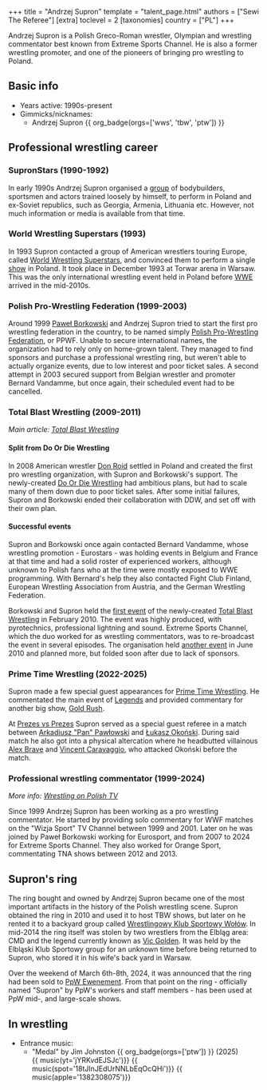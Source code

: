 +++
title = "Andrzej Supron"
template = "talent_page.html"
authors = ["Sewi The Referee"]
[extra]
toclevel = 2
[taxonomies]
country = ["PL"]
+++

Andrzej Supron is a Polish Greco-Roman wrestler, Olympian and wrestling commentator best known from Extreme Sports Channel. He is also a former wrestling promoter, and one of the pioneers of bringing pro wrestling to Poland.

## Basic info

* Years active: 1990s-present
* Gimmicks/nicknames:
  - Andrzej Supron {{ org_badge(orgs=['wws', 'tbw', 'ptw']) }}

## Professional wrestling career

### SupronStars (1990-1992)

In early 1990s Andrzej Supron organised a [group](@/o/supron-stars.md) of bodybuilders, sportsmen and actors trained loosely by himself, to perform in Poland and ex-Soviet republics, such as Georgia, Armenia, Lithuania etc. However, not much information or media is available from that time.

### World Wrestling Superstars (1993)

In 1993 Supron contacted a group of American wrestlers touring Europe, called [World Wrestling Superstars](@/o/wws.md), and convinced them to perform a single [show](@/e/wws/1993-12-14-wws-world-wrestling-superstars.md) in Poland. It took place in December 1993 at Torwar arena in Warsaw. This was the only international wrestling event held in Poland before [WWE](@/o/wwe.md) arrived in the mid-2010s.

### Polish Pro-Wrestling Federation (1999-2003)

Around 1999 [Paweł Borkowski](@/w/pawel-borkowski.md) and Andrzej Supron tried to start the first pro wrestling federation in the country, to be named simply [Polish Pro-Wrestling Federation](@/o/ppwf.md), or PPWF. Unable to secure international names, the organization had to rely only on home-grown talent. They managed to find sponsors and purchase a professional wrestling ring, but weren't able to actually organize events, due to low interest and poor ticket sales. A second attempt in 2003 secured support from Belgian wrestler and promoter Bernard Vandamme, but once again, their scheduled event had to be cancelled.

### Total Blast Wrestling (2009-2011)

_Main article: [Total Blast Wrestling](@/o/tbw.md)_

#### Split from Do Or Die Wrestling

In 2008 American wrestler [Don Roid](@/w/don-roid.md) settled in Poland and created the first pro wrestling organization, with Supron and Borkowski's support. The newly-created [Do Or Die Wrestling](@/o/ddw.md) had ambitious plans, but had to scale many of them down due to poor ticket sales. After some initial failures, Supron and Borkowski ended their collaboration with DDW, and set off with their own plan.

#### Successful events

Supron and Borkowski once again contacted Bernard Vandamme, whose wrestling promotion - Eurostars - was holding events in Belgium and France at that time and had a solid roster of experienced workers, although unknown to Polish fans who at the time were mostly exposed to WWE programming. With Bernard's help they also contacted Fight Club Finland, European Wrestling Association from Austria, and the German Wrestling Federation.

Borkowski and Supron held the [first event](@/e/tbw/2010-02-27-tbw-1.md) of the newly-created [Total Blast Wrestling](@/o/tbw.md) in February 2010. The event was highly produced, with pyrotechnics, professional lightning and sound. Extreme Sports Channel, which the duo worked for as wrestling commentators, was to re-broadcast the event in several episodes. The organisation held [another event](@/e/tbw/2010-06-05-tbw-2.md) in June 2010 and planned more, but folded soon after due to lack of sponsors.

### Prime Time Wrestling (2022-2025)

Supron made a few special guest appearances for [Prime Time Wrestling](@/o/ptw.md). He commentated the main event of [Legends](@/e/ptw/2022-11-26-ptw-3-legends.md) and provided commentary for another big show, [Gold Rush](@/e/ptw/2024-02-03-ptw-5-gold-rush.md).

At [Prezes vs Prezes](@/e/ptw/2025-04-12-ptw-prezes-vs-prezes.md) Supron served as a special guest referee in a match between [Arkadiusz "Pan" Pawłowski](@/w/pan-pawlowski.md) and [Łukasz Okoński](@/w/lukasz-okonski.md). During said match he also got into a physical altercation where he headbutted villainous [Alex Brave](@/w/alex-brave.md) and [Vincent Caravaggio](@/w/vincent-caravaggio.md), who attacked Okoński before the match.

### Professional wrestling commentator (1999-2024)

_More info: [Wrestling on Polish TV](@/a/wrestling-on-tv.md)_

Since 1999 Andrzej Supron has been working as a pro wrestling commentator. He started by providing solo commentary for WWF matches on the "Wizja Sport" TV Channel between 1999 and 2001.
Later on he was joined by Paweł Borkowski working for Eurosport, and from 2007 to 2024 for Extreme Sports Channel.
They also worked for Orange Sport, commentating TNA shows between 2012 and 2013.

## Supron's ring

The ring bought and owned by Andrzej Supron became one of the most important artifacts in the history of the Polish wrestling scene. Supron obtained the ring in 2010 and used it to host TBW shows, but later on he rented it to a backyard group called [Wrestlingowy Klub Sportowy Wołów](@/o/wksw.md). In mid-2014 the ring itself was stolen by two wrestlers from the Elbląg area: CMD and the legend currently known as [Vic Golden](@/w/vic-golden.md). It was held by the Elbląski Klub Sportowy group for an unknown time before being returned to Supron, who stored it in his wife's back yard in Warsaw.

Over the weekend of March 6th-8th, 2024, it was announced that the ring had been sold to [PpW Ewenement](@/o/ppw.md). From that point on the ring - officially named "Supron" by PpW's workers and staff members - has been used at PpW mid-, and large-scale shows.

## In wrestling

* Entrance music:
  - "Medal" by Jim Johnston
    {{ org_badge(orgs=['ptw']) }} (2025) <br>
    {{ music(yt='jYRKvdEJSJc')}}
    {{ music(spot='18tJInJEdUrNNLbEqOcQHi')}}
    {{ music(apple='1382308075')}}
